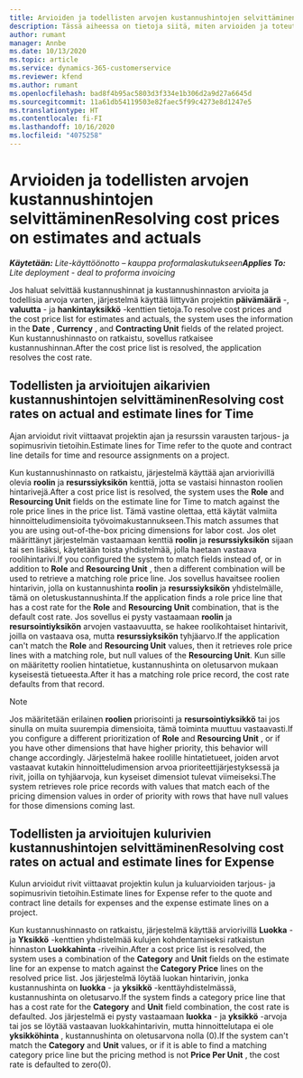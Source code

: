 ```yaml
---
title: Arvioiden ja todellisten arvojen kustannushintojen selvittäminen
description: Tässä aiheessa on tietoja siitä, miten arvioiden ja toteutuneiden kustannusten hinnat ratkaistaan.
author: rumant
manager: Annbe
ms.date: 10/13/2020
ms.topic: article
ms.service: dynamics-365-customerservice
ms.reviewer: kfend
ms.author: rumant
ms.openlocfilehash: bad8f4b95ac5803d3f334e1b306d2a9d27a6645d
ms.sourcegitcommit: 11a61db54119503e82faec5f99c4273e8d1247e5
ms.translationtype: HT
ms.contentlocale: fi-FI
ms.lasthandoff: 10/16/2020
ms.locfileid: "4075258"
---
```

# <a name="resolving-cost-prices-on-estimates-and-actuals"></a><span data-ttu-id="d7513-103">Arvioiden ja todellisten arvojen kustannushintojen selvittäminen</span><span class="sxs-lookup"><span data-stu-id="d7513-103">Resolving cost prices on estimates and actuals</span></span>

<span data-ttu-id="d7513-104">_**Käytetään:** Lite-käyttöönotto – kauppa proformalaskutukseen_</span><span class="sxs-lookup"><span data-stu-id="d7513-104">_**Applies To:** Lite deployment - deal to proforma invoicing_</span></span>

<span data-ttu-id="d7513-105">Jos haluat selvittää kustannushinnat ja kustannushinnaston arvioita ja todellisia arvoja varten, järjestelmä käyttää liittyvän projektin **päivämäärä** -, **valuutta** - ja **hankintayksikkö** -kenttien tietoja.</span><span class="sxs-lookup"><span data-stu-id="d7513-105">To resolve cost prices and the cost price list for estimates and actuals, the system uses the information in the **Date** , **Currency** , and **Contracting Unit** fields of the related project.</span></span> <span data-ttu-id="d7513-106">Kun kustannushinnasto on ratkaistu, sovellus ratkaisee kustannushinnan.</span><span class="sxs-lookup"><span data-stu-id="d7513-106">After the cost price list is resolved, the application resolves the cost rate.</span></span>

## <a name="resolving-cost-rates-on-actual-and-estimate-lines-for-time"></a><span data-ttu-id="d7513-107">Todellisten ja arvioitujen aikarivien kustannushintojen selvittäminen</span><span class="sxs-lookup"><span data-stu-id="d7513-107">Resolving cost rates on actual and estimate lines for Time</span></span>

<span data-ttu-id="d7513-108">Ajan arvioidut rivit viittaavat projektin ajan ja resurssin varausten tarjous- ja sopimusrivin tietoihin.</span><span class="sxs-lookup"><span data-stu-id="d7513-108">Estimate lines for Time refer to the quote and contract line details for time and resource assignments on a project.</span></span>

<span data-ttu-id="d7513-109">Kun kustannushinnasto on ratkaistu, järjestelmä käyttää ajan arviorivillä olevia **roolin** ja **resurssiyksikön** kenttiä, jotta se vastaisi hinnaston roolien hintarivejä.</span><span class="sxs-lookup"><span data-stu-id="d7513-109">After a cost price list is resolved, the system uses the **Role** and **Resourcing Unit** fields on the estimate line for Time to match against the role price lines in the price list.</span></span> <span data-ttu-id="d7513-110">Tämä vastine olettaa, että käytät valmiita hinnoitteludimensioita työvoimakustannukseen.</span><span class="sxs-lookup"><span data-stu-id="d7513-110">This match assumes that you are using out-of-the-box pricing dimensions for labor cost.</span></span> <span data-ttu-id="d7513-111">Jos olet määrittänyt järjestelmän vastaamaan kenttiä **roolin** ja **resurssiyksikön** sijaan tai sen lisäksi, käytetään toista yhdistelmää, jolla haetaan vastaava roolihintarivi.</span><span class="sxs-lookup"><span data-stu-id="d7513-111">If you configured the system to match fields instead of, or in addition to **Role** and **Resourcing Unit** , then a different combination will be used to retrieve a matching role price line.</span></span> <span data-ttu-id="d7513-112">Jos sovellus havaitsee roolien hintarivin, jolla on kustannushinta **roolin** ja **resurssiyksikön** yhdistelmälle, tämä on oletuskustannushinta.</span><span class="sxs-lookup"><span data-stu-id="d7513-112">If the application finds a role price line that has a cost rate for the **Role** and **Resourcing Unit** combination, that is the default cost rate.</span></span> <span data-ttu-id="d7513-113">Jos sovellus ei pysty vastaamaan **roolin** ja **resursointiyksikön** arvojen vastaavuutta, se hakee roolikohtaiset hintarivit, joilla on vastaava osa, mutta **resurssiyksikön** tyhjäarvo.</span><span class="sxs-lookup"><span data-stu-id="d7513-113">If the application can't match the **Role** and **Resourcing Unit** values, then it retrieves role price lines with a matching role, but null values of the **Resourcing Unit**.</span></span> <span data-ttu-id="d7513-114">Kun sille on määritetty roolien hintatietue, kustannushinta on oletusarvon mukaan kyseisestä tietueesta.</span><span class="sxs-lookup"><span data-stu-id="d7513-114">After it has a matching role price record, the cost rate defaults from that record.</span></span> 

> [!NOTE]
> <span data-ttu-id="d7513-115">Jos määritetään erilainen **roolien** priorisointi ja **resursointiyksikkö** tai jos sinulla on muita suurempia dimensioita, tämä toiminta muuttuu vastaavasti.</span><span class="sxs-lookup"><span data-stu-id="d7513-115">If you configure a different prioritization of **Role** and **Resourcing Unit** , or if you have other dimensions that have higher priority, this behavior will change accordingly.</span></span> <span data-ttu-id="d7513-116">Järjestelmä hakee roolille hintatietueet, joiden arvot vastaavat kutakin hinnoitteludimension arvoa prioriteettijärjestyksessä ja rivit, joilla on tyhjäarvoja, kun kyseiset dimensiot tulevat viimeiseksi.</span><span class="sxs-lookup"><span data-stu-id="d7513-116">The system retrieves role price records with values that match each of the pricing dimension values in order of priority with rows that have null values for those dimensions coming last.</span></span>

## <a name="resolving-cost-rates-on-actual-and-estimate-lines-for-expense"></a><span data-ttu-id="d7513-117">Todellisten ja arvioitujen kulurivien kustannushintojen selvittäminen</span><span class="sxs-lookup"><span data-stu-id="d7513-117">Resolving cost rates on actual and estimate lines for Expense</span></span>

<span data-ttu-id="d7513-118">Kulun arvioidut rivit viittaavat projektin kulun ja kuluarvioiden tarjous- ja sopimusrivin tietoihin.</span><span class="sxs-lookup"><span data-stu-id="d7513-118">Estimate lines for Expense refer to the quote and contract line details for expenses and the expense estimate lines on a project.</span></span>

<span data-ttu-id="d7513-119">Kun kustannushinnasto on ratkaistu, järjestelmä käyttää arviorivillä **Luokka** - ja **Yksikkö** -kenttien yhdistelmää kulujen kohdentamiseksi ratkaistun hinnaston **Luokkahinta** -riveihin.</span><span class="sxs-lookup"><span data-stu-id="d7513-119">After a cost price list is resolved, the system uses a combination of the **Category** and **Unit** fields on the estimate line for an expense to match against the **Category Price** lines on the resolved price list.</span></span> <span data-ttu-id="d7513-120">Jos järjestelmä löytää luokan hintarivin, jonka kustannushinta on **luokka** - ja **yksikkö** -kenttäyhdistelmässä, kustannushinta on oletusarvo.</span><span class="sxs-lookup"><span data-stu-id="d7513-120">If the system finds a category price line that has a cost rate for the **Category** and **Unit** field combination, the cost rate is defaulted.</span></span> <span data-ttu-id="d7513-121">Jos järjestelmä ei pysty vastaamaan **luokka** - ja **yksikkö** -arvoja tai jos se löytää vastaavan luokkahintarivin, mutta hinnoittelutapa ei ole **yksikköhinta** , kustannushinta on oletusarvona nolla (0).</span><span class="sxs-lookup"><span data-stu-id="d7513-121">If the system can't match the **Category** and **Unit** values, or if it is able to find a matching category price line but the pricing method is not **Price Per Unit** , the cost rate is defaulted to zero(0).</span></span>
